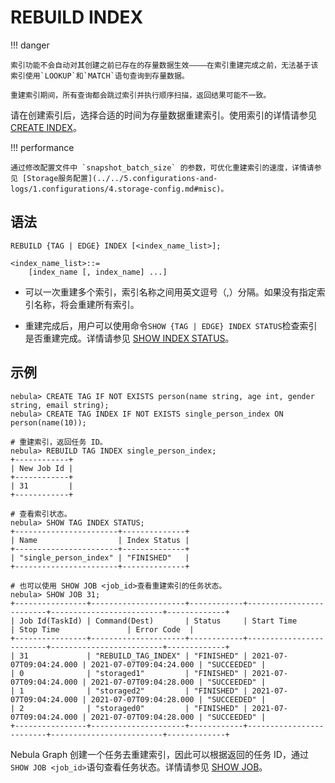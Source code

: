 # REBUILD INDEX

!!! danger

    索引功能不会自动对其创建之前已存在的存量数据生效————在索引重建完成之前，无法基于该索引使用`LOOKUP`和`MATCH`语句查询到存量数据。

    重建索引期间，所有查询都会跳过索引并执行顺序扫描，返回结果可能不一致。

请在创建索引后，选择合适的时间为存量数据重建索引。使用索引的详情请参见 [CREATE INDEX](1.create-native-index.md)。

!!! performance

    通过修改配置文件中 `snapshot_batch_size` 的参数，可优化重建索引的速度，详情请参见 [Storage服务配置](../../5.configurations-and-logs/1.configurations/4.storage-config.md#misc)。

## 语法

```ngql
REBUILD {TAG | EDGE} INDEX [<index_name_list>];

<index_name_list>::=
    [index_name [, index_name] ...]
```

- 可以一次重建多个索引，索引名称之间用英文逗号（,）分隔。如果没有指定索引名称，将会重建所有索引。

- 重建完成后，用户可以使用命令`SHOW {TAG | EDGE} INDEX STATUS`检查索引是否重建完成。详情请参见 [SHOW INDEX STATUS](5.show-native-index-status.md)。

## 示例

```ngql
nebula> CREATE TAG IF NOT EXISTS person(name string, age int, gender string, email string);
nebula> CREATE TAG INDEX IF NOT EXISTS single_person_index ON person(name(10));

# 重建索引，返回任务 ID。
nebula> REBUILD TAG INDEX single_person_index;
+------------+
| New Job Id |
+------------+
| 31         |
+------------+

# 查看索引状态。
nebula> SHOW TAG INDEX STATUS;
+-----------------------+--------------+
| Name                  | Index Status |
+-----------------------+--------------+
| "single_person_index" | "FINISHED"   |
+-----------------------+--------------+

# 也可以使用 SHOW JOB <job_id>查看重建索引的任务状态。
nebula> SHOW JOB 31;
+----------------+---------------------+------------+-------------------------+-------------------------+-------------+
| Job Id(TaskId) | Command(Dest)       | Status     | Start Time              | Stop Time               | Error Code  |
+----------------+---------------------+------------+-------------------------+-------------------------+-------------+
| 31             | "REBUILD_TAG_INDEX" | "FINISHED" | 2021-07-07T09:04:24.000 | 2021-07-07T09:04:24.000 | "SUCCEEDED" |
| 0              | "storaged1"         | "FINISHED" | 2021-07-07T09:04:24.000 | 2021-07-07T09:04:28.000 | "SUCCEEDED" |
| 1              | "storaged2"         | "FINISHED" | 2021-07-07T09:04:24.000 | 2021-07-07T09:04:28.000 | "SUCCEEDED" |
| 2              | "storaged0"         | "FINISHED" | 2021-07-07T09:04:24.000 | 2021-07-07T09:04:28.000 | "SUCCEEDED" |
+----------------+---------------------+------------+-------------------------+-------------------------+-------------+
```

Nebula Graph 创建一个任务去重建索引，因此可以根据返回的任务 ID，通过`SHOW JOB <job_id>`语句查看任务状态。详情请参见 [SHOW JOB](../4.job-statements.md#show_job)。

